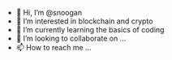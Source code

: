 - 👋 Hi, I’m @snoogan
- 👀 I’m interested in blockchain and crypto
- 🌱 I’m currently learning the basics of coding
- 💞️ I’m looking to collaborate on ...
- 📫 How to reach me ...

<!---
snoogan/snoogan is a ✨ special ✨ repository because its `README.md` (this file) appears on your GitHub profile.
You can click the Preview link to take a look at your changes.
--->
